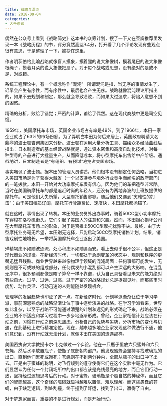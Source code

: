 ```yaml
---
title: 战略与混沌
date: 2018-09-04
categories:
- 大千杂谈
---
```


偶然在公众号上看到《战略简史》这本书的众筹计划，搜了一下又在豆瓣推荐里发现一本《战略历程》的书，评分竟然高达9.4分，打开看了几个评论发现有些观点很有意思，于是整理了一下，摘抄在这里。

作者明茨伯格比喻战略就像盲人摸象，摸着腿的说大象像树，摸着尾巴的说大象像根绳子，摸着耳朵的说大象像把扇子。对于每个战略或思想，没有绝对的是或不是，对或错。

系统工程理论中，有一个概念称作“混沌”，所谓混沌是指，当无序的事情发生了，迟早会产生有序性，而有序性中，最后也会产生无序。战略就像混沌理论所指出的，如果不去规划和制定，那么就会导致溃败，而如果太过追求，将陷入意想不到的困惑。

精确的分析，败给了错觉；严密的计算，输给了偶然。这在现代商战中更是司空见惯。

1959年，美国摩托车市场，英国企业市场占有率是49%。到了1966年，本田一家企业就占了63%的市场份额。为了弄明白本田为何后来居上，英国政府聘请大名鼎鼎的波士顿咨询集团来分析。波士顿在运用大量分析工具、描绘众多经验曲线后指出：日本制造者的基本经营战略就是，通过资本密集和高度自动化技术，对每一种型号的产品进行大批量生产，从而降低成本，将小型摩托车出售给中产阶级。通俗地讲，日本制造者是“有组织、有预谋”地抢占美国市场。

事实嘲讽了波士顿。据本田的管理人员讲述，他们根本没有制定任何战略，当初进入美国市场是为了获得大藏省（一个以支持参与境外行业竞争而闻名的政府部门）的一笔拨款。本田一开始对大功率摩托车很有信心，因为他们的车把造型非常酷。当时在美国骑摩托车的都是追赶时尚的年轻人，还没有为两地奔波的上班族提供的摩托车。可是他们大失所望，大型摩托销售寥寥。随后他们又遇到“灾难性的打击”：由于美国幅员辽阔，摩托车行驶距离长、速度快，本田摩托都抛锚了。

就在这时，事情出现了转机。本田的业务员外出办事时，骑着50CC型小功率摩托车穿梭在洛杉矶街头。它们引起了美国人的注意和兴趣。然而，本田担心损坏公司在大型摩托车市场上的形象，对于是否推出50CC型摩托犹豫不决。最终，由于大型摩托业务毫无希望，本田别无选择，只能启动50CC型摩托销售计划。结果，销售戏剧性地增长，一举将英国摩托车企业逐出了美国。

殚精竭虑不如随波逐流，处心积虑不如随遇而安。看上去似乎很不公平，但这正是现代商业的规律。在新经济时代，一切都处于急剧变革的状态中，规则和秩序的更替迅猛且残酷。商业世界越来越像物理学领域的混沌局面：任何事都可能发生，无规则是不可或缺的组成部分，任何偶发的小混乱都可以产生深远的大影响。在混乱无序中，很多预测都像是瞎子算命一样不靠谱，认为自己具备看见未来的能力绝对有些自大。过早、过远、过高、过于严密的的战略规划总是捉襟见肘，而那些审时度势、动作灵活、行动迅速的人则能随处发现机会。

管理学的发展趋势也印证了这一点。在新经济时代，计划学派渐渐让位于学习学派，事前深思熟虑的战略渐渐让位于事中逐步演进的战略。在学习学派看来，世界如此复杂，以至于战略不可能通过清楚的计划和远见的形式确定下来，战略必须在企业的不断适应和学习过程中一步步地逐渐形成。曾经，企业家相信计划应该在行动之前，习惯在行动之前深思熟虑，分析自己的优势与劣势，分析市场的变化与机遇，在此基础上进行精准定位。现在，越来越多地企业家发现这种做法行不通，他们意识到，没有行动就无法计划，就像本田在美国的遭遇那样。

美国密执安大学教授卡尔·韦克做过一个实验。他在一只瓶子里放六只蜜蜂和六只苍蝇，然后水平放置瓶子，使瓶子底部朝向窗户。他发现蜜蜂会坚持寻找玻璃瓶的出口，直到他们累死或饿死；苍蝇则在不到两分钟内，全部从瓶子的出口冲了出去。正是由于蜜蜂的聪明，对飞行规则的遵守使得它们在这个实验中毫无作为。它们显然认为任何一个封闭场所中的出口都应该是光线最亮的地方，而且它们行动一致，坚持经过逻辑思考后的行动。对于蜜蜂，玻璃瓶是个超自然的神秘体，而且它们的智商越高，这个奇怪的障碍就显得越难以置信、难以理解。而这些愚蠢的苍蝇，由于缺乏逻辑，到处乱撞，终于撞到了好运，找到了出口，赢得了自由。

对于梦想家而言，重要的不是进行规划，而是开始行动。